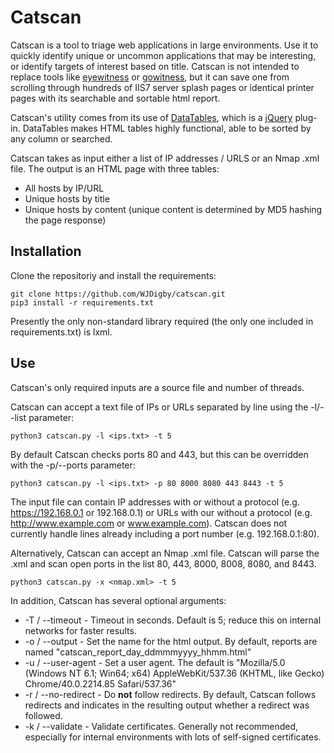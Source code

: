 # Catscan

Catscan is a tool to triage web applications in large environments. Use it to quickly identify unique or uncommon applications that may be interesting, or identify targets of interest based on title. Catscan is not intended to replace tools like [eyewitness](https://github.com/FortyNorthSecurity/EyeWitness) or [gowitness](https://github.com/sensepost/gowitness), but it can save one from scrolling through hundreds of IIS7 server splash pages or identical printer pages with its searchable and sortable html report.

Catscan's utility comes from its use of [DataTables](https://datatables.net/), which is a [jQuery](https://jquery.com/) plug-in. DataTables makes HTML tables highly functional, able to be sorted by any column or searched.

Catscan takes as input either a list of IP addresses / URLS or an Nmap .xml file. The output is an HTML page with three tables:
* All hosts by IP/URL
* Unique hosts by title
* Unique hosts by content (unique content is determined by MD5 hashing the page response)

## Installation

Clone the repositoriy and install the requirements:

    git clone https://github.com/WJDigby/catscan.git
    pip3 install -r requirements.txt
    
Presently the only non-standard library required (the only one included in requirements.txt) is lxml.

## Use

Catscan's only required inputs are a source file and number of threads.

Catscan can accept a text file of IPs or URLs separated by line using the -l/--list parameter:

    python3 catscan.py -l <ips.txt> -t 5
    
By default Catscan checks ports 80 and 443, but this can be overridden with the -p/--ports parameter:

    python3 catscan.py -l <ips.txt> -p 80 8000 8080 443 8443 -t 5
    
The input file can contain IP addresses with or without a protocol (e.g. https://192.168.0.1 or 192.168.0.1) or URLs with our without a protocol (e.g. http://www.example.com or www.example.com). Catscan does not currently handle lines already including a port number (e.g. 192.168.0.1:80).
    
Alternatively, Catscan can accept an Nmap .xml file. Catscan will parse the .xml and scan open ports in the list 80, 443, 8000, 8008, 8080, and 8443. 

    python3 catscan.py -x <nmap.xml> -t 5
    
In addition, Catscan has several optional arguments:
* -T / --timeout - Timeout in seconds. Default is 5; reduce this on internal networks for faster results.
* -o / --output - Set the name for the html output. By default, reports are named "catscan_report_day_ddmmmyyyy_hhmm.html"
* -u / --user-agent - Set a user agent. The default is "Mozilla/5.0 (Windows NT 6.1; Win64; x64) AppleWebKit/537.36 (KHTML, like Gecko) Chrome/40.0.2214.85 Safari/537.36"
* -r / --no-redirect - Do **not** follow redirects. By default, Catscan follows redirects and indicates in the resulting output whether a redirect was followed.
* -k / --validate - Validate certificates. Generally not recommended, especially for internal environments with lots of self-signed certificates. 
